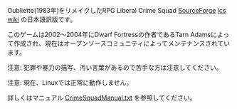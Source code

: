 Oubliette(1983年)をリメイクしたRPG Liberal Crime Squad
[SourceForge](https://sourceforge.net/projects/lcsgame/)
[lcs wiki](http://lcs.wikidot.com/)
の日本語訳版です。

このゲームは2002～2004年にDwarf Fortressの作者であるTarn Adamsによって作成され、現在はオープンソースコミュニティによってメンテナンスされています。

注意: 犯罪や暴力の描写、汚い言葉があるので苦手な方は注意してください。

注意: 現在、Linuxでは正常に動作しません。

詳しくはマニュアル
[CrimeSquadManual.txt](https://github.com/maruhiro-ver0/lcs-ja/blob/master/docs/CrimeSquadManual.txt)
を参照してください。
